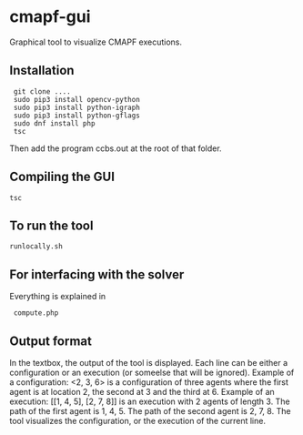 # cmapf-gui

Graphical tool to visualize CMAPF executions.

## Installation

     git clone ....
     sudo pip3 install opencv-python
     sudo pip3 install python-igraph
     sudo pip3 install python-gflags
     sudo dnf install php
     tsc
    
Then add the program ccbs.out at the root of that folder.

## Compiling the GUI


    tsc
    
    
## To run the tool

    runlocally.sh
    
## For interfacing with the solver

Everything is explained in 

     compute.php
     
     
     
     
## Output format

In the textbox, the output of the tool is displayed. Each line can be either a configuration or an execution (or someelse that will be ignored). Example of a configuration: <2, 3, 6> is a configuration of three agents where the first agent is at location 2, the second at 3 and the third at 6. Example of an execution: [[1, 4, 5], [2, 7, 8]] is an execution with 2 agents of length 3. The path of the first agent is 1, 4, 5. The path of the second agent is 2, 7, 8. The tool visualizes the configuration, or the execution of the current line.